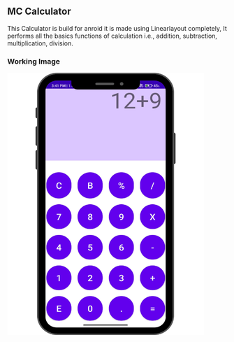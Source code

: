 <h2>MC Calculator</h2>
This Calculator is build for anroid it is made using Linearlayout completely, It performs all the basics functions of calculation i.e., addition, subtraction, multiplication, division.

<h3>Working Image</h3>
<img src="WorkingImage/Index.png" height="600" width="450">
